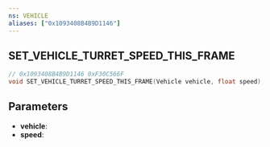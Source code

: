 ```yaml
---
ns: VEHICLE
aliases: ["0x1093408B4B9D1146"]
---
```

## SET_VEHICLE_TURRET_SPEED_THIS_FRAME

```c
// 0x1093408B4B9D1146 0xF30C566F
void SET_VEHICLE_TURRET_SPEED_THIS_FRAME(Vehicle vehicle, float speed);
```

## Parameters
* **vehicle**: 
* **speed**: 

